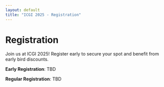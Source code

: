 ```yaml
---
layout: default
title: "ICGI 2025 - Registration"
---
```


# Registration
Join us at ICGI 2025! Register early to secure your spot and benefit from early bird discounts.

 **Early Registration**: TBD

 **Regular Registration**: TBD